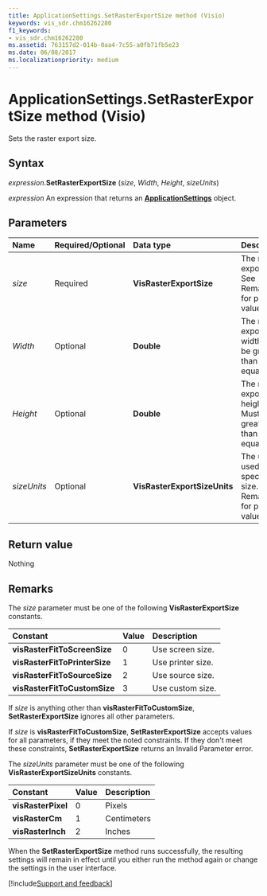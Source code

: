 ```yaml
---
title: ApplicationSettings.SetRasterExportSize method (Visio)
keywords: vis_sdr.chm16262280
f1_keywords:
- vis_sdr.chm16262280
ms.assetid: 763157d2-014b-0aa4-7c55-a0fb71fb5e23
ms.date: 06/08/2017
ms.localizationpriority: medium
---
```



# ApplicationSettings.SetRasterExportSize method (Visio)

Sets the raster export size.


## Syntax

_expression_.**SetRasterExportSize** (_size_, _Width_, _Height_, _sizeUnits_)

_expression_ An expression that returns an **[ApplicationSettings](Visio.ApplicationSettings.md)** object.


## Parameters

|Name|Required/Optional|Data type|Description|
|:-----|:-----|:-----|:-----|
| _size_|Required| **VisRasterExportSize**|The raster export size. See Remarks for possible values.|
| _Width_|Optional| **Double**|The raster export size width. Must be greater than or equal to 1.|
| _Height_|Optional| **Double**|The raster export size height. Must be greater than or equal to 1.|
| _sizeUnits_|Optional| **VisRasterExportSizeUnits**|The units used to specify size. See Remarks for possible values.|


## Return value

Nothing


## Remarks

The  _size_ parameter must be one of the following **VisRasterExportSize** constants.



|Constant|Value|Description|
|:-----|:-----|:-----|
| **visRasterFitToScreenSize**|0|Use screen size.|
| **visRasterFitToPrinterSize**|1|Use printer size.|
| **visRasterFitToSourceSize**|2|Use source size.|
| **visRasterFitToCustomSize**|3|Use custom size.|

If  _size_ is anything other than **visRasterFitToCustomSize**, **SetRasterExportSize** ignores all other parameters.

If  _size_ is **visRasterFitToCustomSize**, **SetRasterExportSize** accepts values for all parameters, if they meet the noted constraints. If they don't meet these constraints, **SetRasterExportSize** returns an Invalid Parameter error.

The  _sizeUnits_ parameter must be one of the following **VisRasterExportSizeUnits** constants.



|Constant|Value|Description|
|:-----|:-----|:-----|
| **visRasterPixel**|0|Pixels|
| **visRasterCm**|1|Centimeters|
| **visRasterInch**|2|Inches|

When the **SetRasterExportSize** method runs successfully, the resulting settings will remain in effect until you either run the method again or change the settings in the user interface.

[!include[Support and feedback](~/includes/feedback-boilerplate.md)]